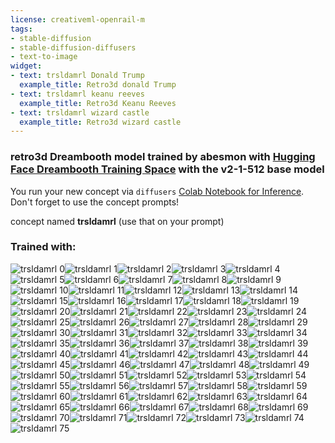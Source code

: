 ```yaml
---
license: creativeml-openrail-m
tags:
- stable-diffusion
- stable-diffusion-diffusers
- text-to-image
widget:
- text: trsldamrl Donald Trump
  example_title: Retro3d donald Trump
- text: trsldamrl keanu reeves
  example_title: Retro3d Keanu Reeves
- text: trsldamrl wizard castle
  example_title: Retro3d wizard castle
---
```

### retro3d Dreambooth model trained by abesmon with [Hugging Face Dreambooth Training Space](https://colab.research.google.com/drive/15cxJE2SBYJ0bZwoGzkdOSvqGtgz_Rvhk?usp=sharing) with the v2-1-512 base model

You run your new concept via `diffusers` [Colab Notebook for Inference](https://colab.research.google.com/drive/1FQkg1LBk99Ujpwn4fBZzGgEcuXz6-52-?usp=sharing). Don't forget to use the concept prompts! 

concept named **trsldamrl** (use that on your prompt) 

### Trained with:
![trsldamrl 0](https://huggingface.co/sd-dreambooth-library/retro3d/resolve/main/concept_images/trsldamrl_%2867%29.jpg)![trsldamrl 1](https://huggingface.co/sd-dreambooth-library/retro3d/resolve/main/concept_images/trsldamrl_%2838%29.jpg)![trsldamrl 2](https://huggingface.co/sd-dreambooth-library/retro3d/resolve/main/concept_images/trsldamrl_%2831%29.jpg)![trsldamrl 3](https://huggingface.co/sd-dreambooth-library/retro3d/resolve/main/concept_images/trsldamrl_%2861%29.jpg)![trsldamrl 4](https://huggingface.co/sd-dreambooth-library/retro3d/resolve/main/concept_images/trsldamrl_%2821%29.jpg)![trsldamrl 5](https://huggingface.co/sd-dreambooth-library/retro3d/resolve/main/concept_images/trsldamrl_%2816%29.jpg)![trsldamrl 6](https://huggingface.co/sd-dreambooth-library/retro3d/resolve/main/concept_images/trsldamrl_%2818%29.jpg)![trsldamrl 7](https://huggingface.co/sd-dreambooth-library/retro3d/resolve/main/concept_images/trsldamrl_%2873%29.jpg)![trsldamrl 8](https://huggingface.co/sd-dreambooth-library/retro3d/resolve/main/concept_images/trsldamrl_%2853%29.jpg)![trsldamrl 9](https://huggingface.co/sd-dreambooth-library/retro3d/resolve/main/concept_images/trsldamrl_%2825%29.jpg)![trsldamrl 10](https://huggingface.co/sd-dreambooth-library/retro3d/resolve/main/concept_images/trsldamrl_%285%29.jpg)![trsldamrl 11](https://huggingface.co/sd-dreambooth-library/retro3d/resolve/main/concept_images/trsldamrl_%289%29.jpg)![trsldamrl 12](https://huggingface.co/sd-dreambooth-library/retro3d/resolve/main/concept_images/trsldamrl_%2876%29.jpg)![trsldamrl 13](https://huggingface.co/sd-dreambooth-library/retro3d/resolve/main/concept_images/trsldamrl_%2870%29.jpg)![trsldamrl 14](https://huggingface.co/sd-dreambooth-library/retro3d/resolve/main/concept_images/trsldamrl_%2849%29.jpg)![trsldamrl 15](https://huggingface.co/sd-dreambooth-library/retro3d/resolve/main/concept_images/trsldamrl_%2832%29.jpg)![trsldamrl 16](https://huggingface.co/sd-dreambooth-library/retro3d/resolve/main/concept_images/trsldamrl_%2852%29.jpg)![trsldamrl 17](https://huggingface.co/sd-dreambooth-library/retro3d/resolve/main/concept_images/trsldamrl_%2844%29.jpg)![trsldamrl 18](https://huggingface.co/sd-dreambooth-library/retro3d/resolve/main/concept_images/trsldamrl_%2813%29.jpg)![trsldamrl 19](https://huggingface.co/sd-dreambooth-library/retro3d/resolve/main/concept_images/trsldamrl_%282%29.jpg)![trsldamrl 20](https://huggingface.co/sd-dreambooth-library/retro3d/resolve/main/concept_images/trsldamrl_%2865%29.jpg)![trsldamrl 21](https://huggingface.co/sd-dreambooth-library/retro3d/resolve/main/concept_images/trsldamrl_%2875%29.jpg)![trsldamrl 22](https://huggingface.co/sd-dreambooth-library/retro3d/resolve/main/concept_images/trsldamrl_%2827%29.jpg)![trsldamrl 23](https://huggingface.co/sd-dreambooth-library/retro3d/resolve/main/concept_images/trsldamrl_%2822%29.jpg)![trsldamrl 24](https://huggingface.co/sd-dreambooth-library/retro3d/resolve/main/concept_images/trsldamrl_%2834%29.jpg)![trsldamrl 25](https://huggingface.co/sd-dreambooth-library/retro3d/resolve/main/concept_images/trsldamrl_%2869%29.jpg)![trsldamrl 26](https://huggingface.co/sd-dreambooth-library/retro3d/resolve/main/concept_images/trsldamrl_%2842%29.jpg)![trsldamrl 27](https://huggingface.co/sd-dreambooth-library/retro3d/resolve/main/concept_images/trsldamrl_%2839%29.jpg)![trsldamrl 28](https://huggingface.co/sd-dreambooth-library/retro3d/resolve/main/concept_images/trsldamrl_%2862%29.jpg)![trsldamrl 29](https://huggingface.co/sd-dreambooth-library/retro3d/resolve/main/concept_images/trsldamrl_%2874%29.jpg)![trsldamrl 30](https://huggingface.co/sd-dreambooth-library/retro3d/resolve/main/concept_images/trsldamrl_%2857%29.jpg)![trsldamrl 31](https://huggingface.co/sd-dreambooth-library/retro3d/resolve/main/concept_images/trsldamrl_%284%29.jpg)![trsldamrl 32](https://huggingface.co/sd-dreambooth-library/retro3d/resolve/main/concept_images/trsldamrl_%2863%29.jpg)![trsldamrl 33](https://huggingface.co/sd-dreambooth-library/retro3d/resolve/main/concept_images/trsldamrl_%2866%29.jpg)![trsldamrl 34](https://huggingface.co/sd-dreambooth-library/retro3d/resolve/main/concept_images/trsldamrl_%2856%29.jpg)![trsldamrl 35](https://huggingface.co/sd-dreambooth-library/retro3d/resolve/main/concept_images/trsldamrl_%2854%29.jpg)![trsldamrl 36](https://huggingface.co/sd-dreambooth-library/retro3d/resolve/main/concept_images/trsldamrl_%286%29.jpg)![trsldamrl 37](https://huggingface.co/sd-dreambooth-library/retro3d/resolve/main/concept_images/trsldamrl_%2837%29.jpg)![trsldamrl 38](https://huggingface.co/sd-dreambooth-library/retro3d/resolve/main/concept_images/trsldamrl_%2848%29.jpg)![trsldamrl 39](https://huggingface.co/sd-dreambooth-library/retro3d/resolve/main/concept_images/trsldamrl_%2855%29.jpg)![trsldamrl 40](https://huggingface.co/sd-dreambooth-library/retro3d/resolve/main/concept_images/trsldamrl_%2841%29.jpg)![trsldamrl 41](https://huggingface.co/sd-dreambooth-library/retro3d/resolve/main/concept_images/trsldamrl_%2840%29.jpg)![trsldamrl 42](https://huggingface.co/sd-dreambooth-library/retro3d/resolve/main/concept_images/trsldamrl_%2812%29.jpg)![trsldamrl 43](https://huggingface.co/sd-dreambooth-library/retro3d/resolve/main/concept_images/trsldamrl_%2868%29.jpg)![trsldamrl 44](https://huggingface.co/sd-dreambooth-library/retro3d/resolve/main/concept_images/trsldamrl_%2843%29.jpg)![trsldamrl 45](https://huggingface.co/sd-dreambooth-library/retro3d/resolve/main/concept_images/trsldamrl_%2845%29.jpg)![trsldamrl 46](https://huggingface.co/sd-dreambooth-library/retro3d/resolve/main/concept_images/trsldamrl_%2859%29.jpg)![trsldamrl 47](https://huggingface.co/sd-dreambooth-library/retro3d/resolve/main/concept_images/trsldamrl_%2833%29.jpg)![trsldamrl 48](https://huggingface.co/sd-dreambooth-library/retro3d/resolve/main/concept_images/trsldamrl_%2860%29.jpg)![trsldamrl 49](https://huggingface.co/sd-dreambooth-library/retro3d/resolve/main/concept_images/trsldamrl_%2826%29.jpg)![trsldamrl 50](https://huggingface.co/sd-dreambooth-library/retro3d/resolve/main/concept_images/trsldamrl_%2829%29.jpg)![trsldamrl 51](https://huggingface.co/sd-dreambooth-library/retro3d/resolve/main/concept_images/trsldamrl_%2814%29.jpg)![trsldamrl 52](https://huggingface.co/sd-dreambooth-library/retro3d/resolve/main/concept_images/trsldamrl_%2817%29.jpg)![trsldamrl 53](https://huggingface.co/sd-dreambooth-library/retro3d/resolve/main/concept_images/trsldamrl_%2823%29.jpg)![trsldamrl 54](https://huggingface.co/sd-dreambooth-library/retro3d/resolve/main/concept_images/trsldamrl_%2836%29.jpg)![trsldamrl 55](https://huggingface.co/sd-dreambooth-library/retro3d/resolve/main/concept_images/trsldamrl_%2871%29.jpg)![trsldamrl 56](https://huggingface.co/sd-dreambooth-library/retro3d/resolve/main/concept_images/trsldamrl_%2850%29.jpg)![trsldamrl 57](https://huggingface.co/sd-dreambooth-library/retro3d/resolve/main/concept_images/trsldamrl_%2872%29.jpg)![trsldamrl 58](https://huggingface.co/sd-dreambooth-library/retro3d/resolve/main/concept_images/trsldamrl_%287%29.jpg)![trsldamrl 59](https://huggingface.co/sd-dreambooth-library/retro3d/resolve/main/concept_images/trsldamrl_%283%29.jpg)![trsldamrl 60](https://huggingface.co/sd-dreambooth-library/retro3d/resolve/main/concept_images/trsldamrl_%2858%29.jpg)![trsldamrl 61](https://huggingface.co/sd-dreambooth-library/retro3d/resolve/main/concept_images/trsldamrl_%2846%29.jpg)![trsldamrl 62](https://huggingface.co/sd-dreambooth-library/retro3d/resolve/main/concept_images/trsldamrl_%2811%29.jpg)![trsldamrl 63](https://huggingface.co/sd-dreambooth-library/retro3d/resolve/main/concept_images/trsldamrl_%2820%29.jpg)![trsldamrl 64](https://huggingface.co/sd-dreambooth-library/retro3d/resolve/main/concept_images/trsldamrl_%2835%29.jpg)![trsldamrl 65](https://huggingface.co/sd-dreambooth-library/retro3d/resolve/main/concept_images/trsldamrl_%2828%29.jpg)![trsldamrl 66](https://huggingface.co/sd-dreambooth-library/retro3d/resolve/main/concept_images/trsldamrl_%2851%29.jpg)![trsldamrl 67](https://huggingface.co/sd-dreambooth-library/retro3d/resolve/main/concept_images/trsldamrl_%281%29.jpg)![trsldamrl 68](https://huggingface.co/sd-dreambooth-library/retro3d/resolve/main/concept_images/trsldamrl_%2810%29.jpg)![trsldamrl 69](https://huggingface.co/sd-dreambooth-library/retro3d/resolve/main/concept_images/trsldamrl_%2824%29.jpg)![trsldamrl 70](https://huggingface.co/sd-dreambooth-library/retro3d/resolve/main/concept_images/trsldamrl_%288%29.jpg)![trsldamrl 71](https://huggingface.co/sd-dreambooth-library/retro3d/resolve/main/concept_images/trsldamrl_%2819%29.jpg)![trsldamrl 72](https://huggingface.co/sd-dreambooth-library/retro3d/resolve/main/concept_images/trsldamrl_%2830%29.jpg)![trsldamrl 73](https://huggingface.co/sd-dreambooth-library/retro3d/resolve/main/concept_images/trsldamrl_%2864%29.jpg)![trsldamrl 74](https://huggingface.co/sd-dreambooth-library/retro3d/resolve/main/concept_images/trsldamrl_%2847%29.jpg)![trsldamrl 75](https://huggingface.co/sd-dreambooth-library/retro3d/resolve/main/concept_images/trsldamrl_%2815%29.jpg)

